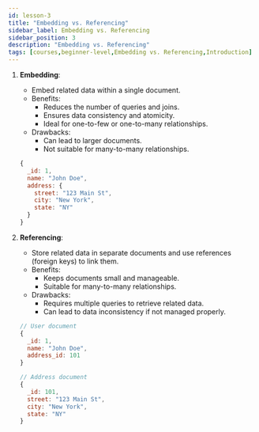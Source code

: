```yaml
---
id: lesson-3
title: "Embedding vs. Referencing"
sidebar_label: Embedding vs. Referencing
sidebar_position: 3
description: "Embedding vs. Referencing"
tags: [courses,beginner-level,Embedding vs. Referencing,Introduction]
---
```

 

1. **Embedding**:
   - Embed related data within a single document.
   - Benefits:
     - Reduces the number of queries and joins.
     - Ensures data consistency and atomicity.
     - Ideal for one-to-few or one-to-many relationships.
   - Drawbacks:
     - Can lead to larger documents.
     - Not suitable for many-to-many relationships.

   ```javascript
   {
     _id: 1,
     name: "John Doe",
     address: {
       street: "123 Main St",
       city: "New York",
       state: "NY"
     }
   }
   ```

2. **Referencing**:
   - Store related data in separate documents and use references (foreign keys) to link them.
   - Benefits:
     - Keeps documents small and manageable.
     - Suitable for many-to-many relationships.
   - Drawbacks:
     - Requires multiple queries to retrieve related data.
     - Can lead to data inconsistency if not managed properly.

   ```javascript
   // User document
   {
     _id: 1,
     name: "John Doe",
     address_id: 101
   }

   // Address document
   {
     _id: 101,
     street: "123 Main St",
     city: "New York",
     state: "NY"
   }
   ```